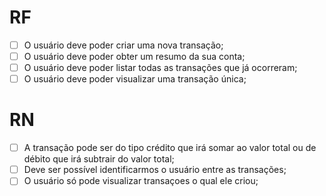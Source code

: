 # RF

- [ ] O usuário deve poder criar uma nova transação;
- [ ] O usuário deve poder obter um resumo da sua conta;
- [ ] O usuário deve poder listar todas as transações que já ocorreram;
- [ ] O usuário deve poder visualizar uma transação única;

# RN

- [ ] A transação pode ser do tipo crédito que irá somar ao valor total ou de débito que irá subtrair do valor total;
- [ ] Deve ser possível identificarmos o usuário entre as transações;
- [ ] O usuário só pode visualizar transaçoes o qual ele criou;